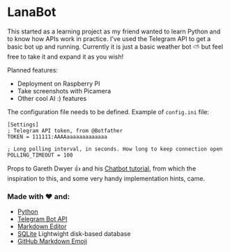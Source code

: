 # LanaBot

This started as a learning project as my friend wanted to learn Python and to know how APIs work in practice. I've used the Telegram API to get a basic bot up and running. Currently it is just a basic weather bot :partly_sunny: but feel free to take it and expand it as you wish! 

Planned features:

 * Deployment on Raspberry PI
 * Take screenshots with Picamera
 * Other cool AI :) features
 
 
The configuration file needs to be defined. Example of ```config.ini``` file:

```
[Settings]
; Telegram API token, from @Botfather
TOKEN = 111111:AAAAaaaaaaaaaaaaa

; Long polling interval, in seconds. How long to keep connection open
POLLING_TIMEOUT = 100
```




Props to Gareth Dwyer :thumbsup: and his [Chatbot tutorial](https://www.codementor.io/garethdwyer/building-a-telegram-bot-using-python-part-1-goi5fncay), from which
the inspiration to this, and some very handy implementation hints, came.

### Made with :heart: and:

 * [Python](https://www.python.org/)
 * [Telegram Bot API](https://core.telegram.org/bots/api)
 * [Markdown Editor](https://jbt.github.io/markdown-editor) 
 * [SQLite](https://docs.python.org/2/library/sqlite3.html) Lightwight disk-based database
 * [GitHub Markdown Emoji](https://gist.github.com/rxaviers/7360908) 
 


